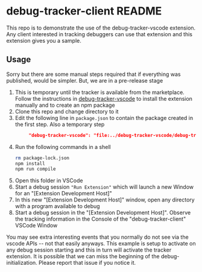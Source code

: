 # debug-tracker-client README

This repo is to demonstrate the use of the debug-tracker-vscode extension. Any client interested in tracking debuggers can use that extension and this extension gives you a sample.

## Usage

Sorry but there are some manual steps required that if everything was published, would be simpler. But, we are in a pre-release stage

1. This is temporary until the tracker is available from the marketplace. Follow the instructions in [debug-tracker-vscode](https://github.com/mcu-debug/debug-tracker-vscode) to install the extension manually and to create an npm package
2. Clone this repo and change directory to it
3. Edit the following line in `package.json` to contain the package created in the first step. Also a temporary step
   ```JSON
        "debug-tracker-vscode": "file:../debug-tracker-vscode/debug-tracker-vscode-0.0.1.tgz",
   ```
4. Run the following commands in a shell
   ```bash
   rm package-lock.json
   npm install
   npm run compile
   ```
5. Open this folder in VSCode
6. Start a debug session `"Run Extension"` which will launch a new Window for an "[Extension Development Host]"
7. In this new "[Extension Development Host]" window, open any directory with a program available to debug
8. Start a debug session in the "[Extension Development Host]". Observe the tracking information in the Console of the "debug-tracker-client" VSCode Window

You may see extra interesting events that you normally do not see via the vscode APIs -- not that easily anyways. This example is setup to activate on any debug session starting and this in turn will activate the tracker extension. It is possible that we can miss the beginning of the debug-initialization. Please report that issue if you notice it.
